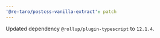 ```yaml
---
'@re-taro/postcss-vanilla-extract': patch
---
```


Updated dependency `@rollup/plugin-typescript` to `12.1.4`.

